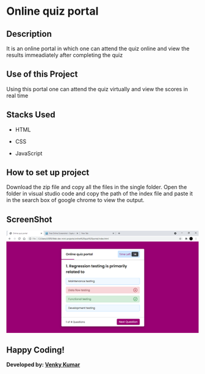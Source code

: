 # Online quiz portal

## Description

It is an online portal in which one can attend the quiz online and view the results immeadiately after completing the quiz

## Use of this Project

Using this portal one can attend the quiz virtually and view the scores in real time

## Stacks Used

* HTML  

* CSS

* JavaScript

## How to set up project

Download the zip file and copy all the files in the single folder. Open the folder in visual studio code and copy the path of the index file and paste it in the search box of  google chrome to view the output.

## ScreenShot

![Screenshot](screenshot/s1.png)

## Happy Coding!
<strong>Developed by: <a href=
"https://github.com/BoddepallyVenkatesh06">Venky Kumar</a>